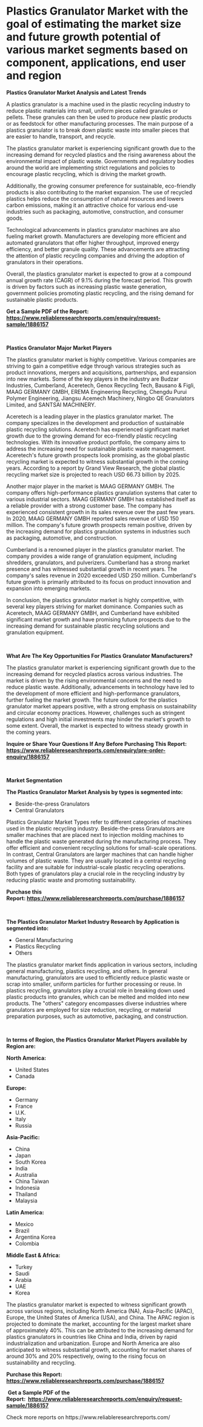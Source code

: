 <p><h1>Plastics Granulator Market with the goal of estimating the market size and future growth potential of various market segments based on component, applications, end user and region</h1></p><p><strong>Plastics Granulator Market Analysis and Latest Trends</strong></p>
<p><p>A plastics granulator is a machine used in the plastic recycling industry to reduce plastic materials into small, uniform pieces called granules or pellets. These granules can then be used to produce new plastic products or as feedstock for other manufacturing processes. The main purpose of a plastics granulator is to break down plastic waste into smaller pieces that are easier to handle, transport, and recycle.</p><p>The plastics granulator market is experiencing significant growth due to the increasing demand for recycled plastics and the rising awareness about the environmental impact of plastic waste. Governments and regulatory bodies around the world are implementing strict regulations and policies to encourage plastic recycling, which is driving the market growth.</p><p>Additionally, the growing consumer preference for sustainable, eco-friendly products is also contributing to the market expansion. The use of recycled plastics helps reduce the consumption of natural resources and lowers carbon emissions, making it an attractive choice for various end-use industries such as packaging, automotive, construction, and consumer goods.</p><p>Technological advancements in plastics granulator machines are also fueling market growth. Manufacturers are developing more efficient and automated granulators that offer higher throughput, improved energy efficiency, and better granule quality. These advancements are attracting the attention of plastic recycling companies and driving the adoption of granulators in their operations.</p><p>Overall, the plastics granulator market is expected to grow at a compound annual growth rate (CAGR) of 9.1% during the forecast period. This growth is driven by factors such as increasing plastic waste generation, government policies promoting plastic recycling, and the rising demand for sustainable plastic products.</p></p>
<p><strong>Get a Sample PDF of the Report:&nbsp; <a href="https://www.reliableresearchreports.com/enquiry/request-sample/1886157">https://www.reliableresearchreports.com/enquiry/request-sample/1886157</a></strong></p>
<p>&nbsp;</p>
<p><strong>Plastics Granulator Major Market Players</strong></p>
<p><p>The plastics granulator market is highly competitive. Various companies are striving to gain a competitive edge through various strategies such as product innovations, mergers and acquisitions, partnerships, and expansion into new markets. Some of the key players in the industry are Budzar Industries, Cumberland, Aceretech, Genox Recycling Tech, Bausano & Figli, MAAG GERMANY GMBH, EREMA Engineering Recycling, Chengdu Purui Polymer Engineering, Jiangsu Acemech Machinery, Ningbo QE Granulators Limited, and SANTSAI MACHINERY.</p><p>Aceretech is a leading player in the plastics granulator market. The company specializes in the development and production of sustainable plastic recycling solutions. Aceretech has experienced significant market growth due to the growing demand for eco-friendly plastic recycling technologies. With its innovative product portfolio, the company aims to address the increasing need for sustainable plastic waste management. Aceretech's future growth prospects look promising, as the global plastic recycling market is expected to witness substantial growth in the coming years. According to a report by Grand View Research, the global plastic recycling market size is projected to reach USD 66.73 billion by 2025.</p><p>Another major player in the market is MAAG GERMANY GMBH. The company offers high-performance plastics granulation systems that cater to various industrial sectors. MAAG GERMANY GMBH has established itself as a reliable provider with a strong customer base. The company has experienced consistent growth in its sales revenue over the past few years. In 2020, MAAG GERMANY GMBH reported sales revenue of USD 150 million. The company's future growth prospects remain positive, driven by the increasing demand for plastics granulation systems in industries such as packaging, automotive, and construction.</p><p>Cumberland is a renowned player in the plastics granulator market. The company provides a wide range of granulation equipment, including shredders, granulators, and pulverizers. Cumberland has a strong market presence and has witnessed substantial growth in recent years. The company's sales revenue in 2020 exceeded USD 250 million. Cumberland's future growth is primarily attributed to its focus on product innovation and expansion into emerging markets.</p><p>In conclusion, the plastics granulator market is highly competitive, with several key players striving for market dominance. Companies such as Aceretech, MAAG GERMANY GMBH, and Cumberland have exhibited significant market growth and have promising future prospects due to the increasing demand for sustainable plastic recycling solutions and granulation equipment.</p></p>
<p>&nbsp;</p>
<p><strong>What Are The Key Opportunities For Plastics Granulator Manufacturers?</strong></p>
<p><p>The plastics granulator market is experiencing significant growth due to the increasing demand for recycled plastics across various industries. The market is driven by the rising environmental concerns and the need to reduce plastic waste. Additionally, advancements in technology have led to the development of more efficient and high-performance granulators, further fueling the market growth. The future outlook for the plastics granulator market appears positive, with a strong emphasis on sustainability and circular economy practices. However, challenges such as stringent regulations and high initial investments may hinder the market's growth to some extent. Overall, the market is expected to witness steady growth in the coming years.</p></p>
<p><strong>Inquire or Share Your Questions If Any Before Purchasing This Report: <a href="https://www.reliableresearchreports.com/enquiry/pre-order-enquiry/1886157">https://www.reliableresearchreports.com/enquiry/pre-order-enquiry/1886157</a></strong></p>
<p>&nbsp;</p>
<p><strong>Market Segmentation</strong></p>
<p><strong>The Plastics Granulator Market Analysis by types is segmented into:</strong></p>
<p><ul><li>Beside-the-press Granulators</li><li>Central Granulators</li></ul></p>
<p><p>Plastics Granulator Market Types refer to different categories of machines used in the plastic recycling industry. Beside-the-press Granulators are smaller machines that are placed next to injection molding machines to handle the plastic waste generated during the manufacturing process. They offer efficient and convenient recycling solutions for small-scale operations. In contrast, Central Granulators are larger machines that can handle higher volumes of plastic waste. They are usually located in a central recycling facility and are suitable for industrial-scale plastic recycling operations. Both types of granulators play a crucial role in the recycling industry by reducing plastic waste and promoting sustainability.</p></p>
<p><strong>Purchase this Report:&nbsp;<a href="https://www.reliableresearchreports.com/purchase/1886157">https://www.reliableresearchreports.com/purchase/1886157</a></strong></p>
<p>&nbsp;</p>
<p><strong>The Plastics Granulator Market Industry Research by Application is segmented into:</strong></p>
<p><ul><li>General Manufacturing</li><li>Plastics Recycling</li><li>Others</li></ul></p>
<p><p>The plastics granulator market finds application in various sectors, including general manufacturing, plastics recycling, and others. In general manufacturing, granulators are used to efficiently reduce plastic waste or scrap into smaller, uniform particles for further processing or reuse. In plastics recycling, granulators play a crucial role in breaking down used plastic products into granules, which can be melted and molded into new products. The "others" category encompasses diverse industries where granulators are employed for size reduction, recycling, or material preparation purposes, such as automotive, packaging, and construction.</p></p>
<p>&nbsp;</p>
<p><strong>In terms of Region, the Plastics Granulator Market Players available by Region are:</strong></p>
<p>
    <p> <strong> North America: </strong>
        <ul>
            <li>United States</li>
            <li>Canada</li>
        </ul>
        </p> 
    <p> <strong> Europe: </strong>
        <ul>
            <li>Germany</li>
            <li>France</li>
            <li>U.K.</li>
            <li>Italy</li>
            <li>Russia</li>
        </ul>
        </p> 
    <p> <strong> Asia-Pacific: </strong>
        <ul>
            <li>China</li>
            <li>Japan</li>
            <li>South Korea</li>
            <li>India</li>
            <li>Australia</li>
            <li>China Taiwan</li>
            <li>Indonesia</li>
            <li>Thailand</li>
            <li>Malaysia</li>
        </ul>
        </p> 
    <p> <strong> Latin America: </strong>
        <ul>
            <li>Mexico</li>
            <li>Brazil</li>
            <li>Argentina Korea</li>
            <li>Colombia</li>
        </ul>
        </p> 
    <p> <strong> Middle East & Africa: </strong>
        <ul>
            <li>Turkey</li>
            <li>Saudi</li>
            <li>Arabia</li>
            <li>UAE</li>
            <li>Korea</li>
        </ul>
    </p>
    </p>
<p><p>The plastics granulator market is expected to witness significant growth across various regions, including North America (NA), Asia-Pacific (APAC), Europe, the United States of America (USA), and China. The APAC region is projected to dominate the market, accounting for the largest market share of approximately 40%. This can be attributed to the increasing demand for plastics granulators in countries like China and India, driven by rapid industrialization and urbanization. Europe and North America are also anticipated to witness substantial growth, accounting for market shares of around 30% and 20% respectively, owing to the rising focus on sustainability and recycling.</p></p>
<p><strong>Purchase this Report: <a href="https://www.reliableresearchreports.com/purchase/1886157">https://www.reliableresearchreports.com/purchase/1886157</a></strong></p>
<p>&nbsp;<strong>Get a Sample PDF of the Report:&nbsp;&nbsp;<a href="https://www.reliableresearchreports.com/enquiry/request-sample/1886157">https://www.reliableresearchreports.com/enquiry/request-sample/1886157</a></strong></p>
<p><strong></strong></p>
<p>Check more reports on https://www.reliableresearchreports.com/</p>